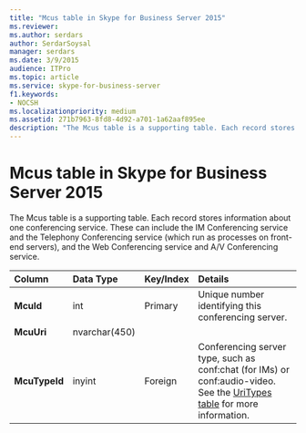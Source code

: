 ```yaml
---
title: "Mcus table in Skype for Business Server 2015"
ms.reviewer: 
ms.author: serdars
author: SerdarSoysal
manager: serdars
ms.date: 3/9/2015
audience: ITPro
ms.topic: article
ms.service: skype-for-business-server
f1.keywords:
- NOCSH
ms.localizationpriority: medium
ms.assetid: 271b7963-8fd8-4d92-a701-1a62aaf895ee
description: "The Mcus table is a supporting table. Each record stores information about one conferencing service. These can include the IM Conferencing service and the Telephony Conferencing service (which run as processes on front-end servers), and the Web Conferencing service and A/V Conferencing service."
---
```


# Mcus table in Skype for Business Server 2015
 
The Mcus table is a supporting table. Each record stores information about one conferencing service. These can include the IM Conferencing service and the Telephony Conferencing service (which run as processes on front-end servers), and the Web Conferencing service and A/V Conferencing service. 
  
|**Column**|**Data Type**|**Key/Index**|**Details**|
|:-----|:-----|:-----|:-----|
|**McuId** <br/> |int  <br/> |Primary  <br/> |Unique number identifying this conferencing server.  <br/> |
|**McuUri** <br/> |nvarchar(450)  <br/> | <br/> | <br/> |
|**McuTypeId** <br/> |inyint  <br/> | Foreign <br/> |Conferencing server type, such as conf:chat (for IMs) or conf:audio-video. See the [UriTypes table](uritypes.md) for more information. <br/> |
   

